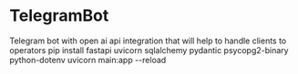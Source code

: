 # TelegramBot
Telegram bot with open ai api integration that will help to handle clients to operators
pip install fastapi uvicorn sqlalchemy pydantic psycopg2-binary python-dotenv
uvicorn main:app --reload
